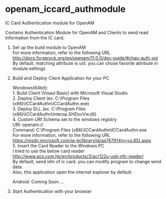 # openam_iccard_authmodule
IC Card Authentication module for OpenAM

Contains Authentication Module for OpenAM and Clients to send read information from the IC card. <br/>

1. Set up the build module to OpenAM <br/>
   For more information, refer to the following URL <br/>
   http://docs.forgerock.org/en/openam/11.0.0/dev-guide/#chap-auth-spi <br/>
   By default, matching attribute is uid. you can chose favorite attribute in module settings <br/>
   
2. Build and Deploy Client Application for your PC <br/>
   
   Wondows(64bit): <br/>
                   1. Build Client (Visaul Basic) with Microsoft Visual Studio <br/>
                   2. Deploy Client (ex. C:\Program Files (x86)\ICCardAuthn\ICCardAuthn.exe) <br/>
                   3. Deploy DLL (ex. C:\Program Files (x86)\ICCardAuthn\Interop.SHDocVw.dll) <br/>
                   4. Custom URI Schema set to the windows registry <br/>
                       URI: openam:// <br/>
                       Command: C:\Program Files (x86)\ICCardAuthn\ICCardAuthn.exe <br/>
                      For more information, refer to the following URL <br/>
                      https://msdn.microsoft.com/ja-jp/library/ie/aa767914(v=vs.85).aspx <br/>
                   5. Insert the Card Reader to the Windows PC <br/>
                      I tried to use the below card reader <br/>
                      http://www.acs.com.hk/en/products/3/acr122u-usb-nfc-reader/ <br/>
                   By default, send idm of ic card. you can modify program to change send data. <br/>
                   Also, this application open the internet explorer by default. <br/>

   Android: Coming Soon ... <br/>

3. Start Authentication with your browser <br/>
